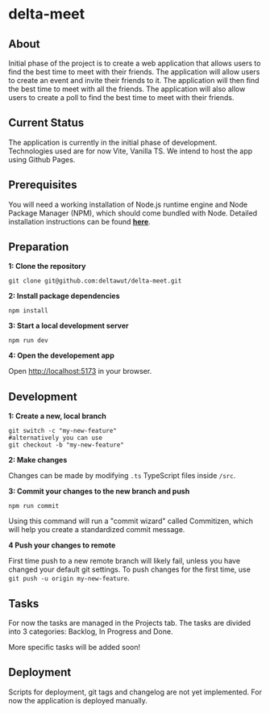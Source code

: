 # delta-meet

## About

Initial phase of the project is to create a web application that allows users to find the best time to meet with their friends. The application will allow users to create an event and invite their friends to it. The application will then find the best time to meet with all the friends. The application will also allow users to create a poll to find the best time to meet with their friends.

## Current Status

The application is currently in the initial phase of development. Technologies used are for now Vite, Vanilla TS. We intend to host the app using Github Pages.

## Prerequisites

You will need a working installation of Node.js runtime engine and Node Package Manager (NPM), which should come bundled with Node.
Detailed installation instructions can be found **[here](https://nodejs.org/en/download/package-manager/)**.

## Preparation

**1: Clone the repository**

```console
git clone git@github.com:deltawut/delta-meet.git
```

**2: Install package dependencies**

```console
npm install
```

**3: Start a local development server**

```console
npm run dev
```

**4: Open the developement app**

Open <http://localhost:5173> in your browser.

## Development

**1: Create a new, local branch**

```console
git switch -c "my-new-feature"
#alternatively you can use
git checkout -b "my-new-feature"
```

**2: Make changes**

Changes can be made by modifying `.ts` TypeScript files inside `/src`.

**3: Commit your changes to the new branch and push**

```console
npm run commit
```
Using this command will run a "commit wizard" called Commitizen, which
will help you create a standardized commit message.

**4 Push your changes to remote**

First time push to a new remote branch will likely fail, unless you have changed your default git settings. To push changes for the first time, use `git push -u origin my-new-feature`.
 

## Tasks

For now the tasks are managed in the Projects tab. The tasks are divided into 3 categories: Backlog, In Progress and Done.

More specific tasks will be added soon!

## Deployment

Scripts for deployment, git tags and changelog are not yet implemented. For now the application is deployed manually.
